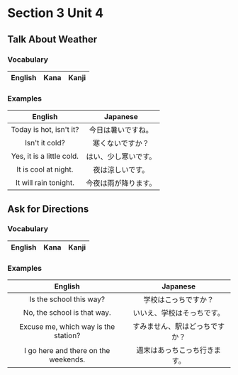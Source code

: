# Section 3 Unit 4
## Talk About Weather
### Vocabulary
| English | Kana | Kanji |
|:-------:|:----:|:-----:|

### Examples
| English | Japanese |
|:-------:|:--------:|
| Today is hot, isn't it? | 今日は暑いですね。 |
| Isn't it cold? | 寒くないですか？ |
| Yes, it is a little cold. | はい、少し寒いです。 |
| It is cool at night. | 夜は涼しいです。 |
| It will rain tonight. | 今夜は雨が降ります。 |

## Ask for Directions
### Vocabulary
| English | Kana | Kanji |
|:-------:|:----:|:-----:|

### Examples
| English | Japanese |
|:-------:|:--------:|
| Is the school this way? | 学校はこっちですか？ |
| No, the school is that way. | いいえ、学校はそっちです。 |
| Excuse me, which way is the station? | すみません、駅はどっちですか？ |
| I go here and there on the weekends. | 週末はあっちこっち行きます。 |
